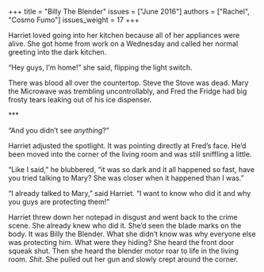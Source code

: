 +++
title = "Billy The Blender"
issues = ["June 2016"]
authors = ["Rachel", "Cosmo Fumo"]
issues_weight = 17
+++

Harriet loved going into her kitchen because all of her appliances were alive. She got home from work on a Wednesday and called her normal greeting into the dark kitchen.

“Hey guys, I’m home!” she said, flipping the light switch.

There was blood all over the countertop. Steve the Stove was dead. Mary the Microwave was trembling uncontrollably, and Fred the Fridge had big frosty tears leaking out of his ice dispenser.

\*\*\*

“And you didn’t see *anything*?”

Harriet adjusted the spotlight. It was pointing directly at Fred’s face. He’d been moved into the corner of the living room and was still sniffling a little.

“Like I said,” he blubbered, “it was so dark and it all happened so fast, have you tried talking to Mary? She was closer when it happened than I was.”

“I already talked to Mary,” said Harriet. “I want to know who did it and why you guys are protecting them!”

Harriet threw down her notepad in disgust and went back to the crime scene. She already knew who did it. She’d seen the blade marks on the body. It was Billy the Blender. What she didn’t know was why everyone else was protecting him. What were they hiding? She heard the front door squeak shut. Then she heard the blender motor roar to life in the living room. *Shit*. She pulled out her gun and slowly crept around the corner.
